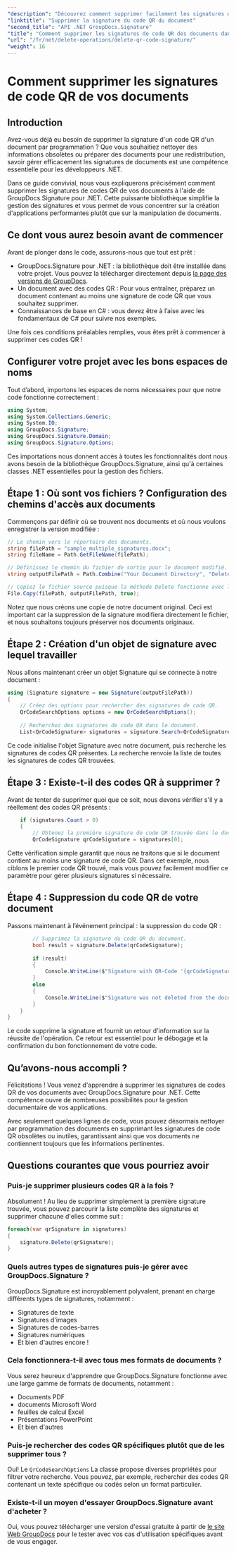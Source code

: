 ```yaml
---
"description": "Découvrez comment supprimer facilement les signatures de code QR de vos documents à l'aide de GroupDocs.Signature pour .NET avec notre guide de développement étape par étape."
"linktitle": "Supprimer la signature du code QR du document"
"second_title": "API .NET GroupDocs.Signature"
"title": "Comment supprimer les signatures de code QR des documents dans .NET"
"url": "/fr/net/delete-operations/delete-qr-code-signature/"
"weight": 16
---
```


# Comment supprimer les signatures de code QR de vos documents

## Introduction

Avez-vous déjà eu besoin de supprimer la signature d'un code QR d'un document par programmation ? Que vous souhaitiez nettoyer des informations obsolètes ou préparer des documents pour une redistribution, savoir gérer efficacement les signatures de documents est une compétence essentielle pour les développeurs .NET.

Dans ce guide convivial, nous vous expliquerons précisément comment supprimer les signatures de codes QR de vos documents à l'aide de GroupDocs.Signature pour .NET. Cette puissante bibliothèque simplifie la gestion des signatures et vous permet de vous concentrer sur la création d'applications performantes plutôt que sur la manipulation de documents.

## Ce dont vous aurez besoin avant de commencer

Avant de plonger dans le code, assurons-nous que tout est prêt :

- GroupDocs.Signature pour .NET : la bibliothèque doit être installée dans votre projet. Vous pouvez la télécharger directement depuis [la page des versions de GroupDocs](https://releases.groupdocs.com/signature/net/).
- Un document avec des codes QR : Pour vous entraîner, préparez un document contenant au moins une signature de code QR que vous souhaitez supprimer.
- Connaissances de base en C# : vous devez être à l’aise avec les fondamentaux de C# pour suivre nos exemples.

Une fois ces conditions préalables remplies, vous êtes prêt à commencer à supprimer ces codes QR !

## Configurer votre projet avec les bons espaces de noms

Tout d’abord, importons les espaces de noms nécessaires pour que notre code fonctionne correctement :

```csharp
using System;
using System.Collections.Generic;
using System.IO;
using GroupDocs.Signature;
using GroupDocs.Signature.Domain;
using GroupDocs.Signature.Options;
```

Ces importations nous donnent accès à toutes les fonctionnalités dont nous avons besoin de la bibliothèque GroupDocs.Signature, ainsi qu'à certaines classes .NET essentielles pour la gestion des fichiers.

## Étape 1 : Où sont vos fichiers ? Configuration des chemins d'accès aux documents

Commençons par définir où se trouvent nos documents et où nous voulons enregistrer la version modifiée :

```csharp
// Le chemin vers le répertoire des documents.
string filePath = "sample_multiple_signatures.docx";
string fileName = Path.GetFileName(filePath);

// Définissez le chemin du fichier de sortie pour le document modifié.
string outputFilePath = Path.Combine("Your Document Directory", "DeleteQRCode", fileName);

// Copiez le fichier source puisque la méthode Delete fonctionne avec le même document.
File.Copy(filePath, outputFilePath, true);
```

Notez que nous créons une copie de notre document original. Ceci est important car la suppression de la signature modifiera directement le fichier, et nous souhaitons toujours préserver nos documents originaux.

## Étape 2 : Création d'un objet de signature avec lequel travailler

Nous allons maintenant créer un objet Signature qui se connecte à notre document :

```csharp
using (Signature signature = new Signature(outputFilePath))
{
    // Créez des options pour rechercher des signatures de code QR.
    QrCodeSearchOptions options = new QrCodeSearchOptions();
    
    // Recherchez des signatures de code QR dans le document.
    List<QrCodeSignature> signatures = signature.Search<QrCodeSignature>(options);
```

Ce code initialise l'objet Signature avec notre document, puis recherche les signatures de codes QR présentes. La recherche renvoie la liste de toutes les signatures de codes QR trouvées.

## Étape 3 : Existe-t-il des codes QR à supprimer ?

Avant de tenter de supprimer quoi que ce soit, nous devons vérifier s'il y a réellement des codes QR présents :

```csharp
    if (signatures.Count > 0)
    {
        // Obtenez la première signature de code QR trouvée dans le document.
        QrCodeSignature qrCodeSignature = signatures[0];
```

Cette vérification simple garantit que nous ne traitons que si le document contient au moins une signature de code QR. Dans cet exemple, nous ciblons le premier code QR trouvé, mais vous pouvez facilement modifier ce paramètre pour gérer plusieurs signatures si nécessaire.

## Étape 4 : Suppression du code QR de votre document

Passons maintenant à l’événement principal : la suppression du code QR :

```csharp
        // Supprimez la signature du code QR du document.
        bool result = signature.Delete(qrCodeSignature);
        
        if (result)
        {
            Console.WriteLine($"Signature with QR-Code '{qrCodeSignature.Text}' and encode type '{qrCodeSignature.EncodeType.TypeName}' was deleted from document ['{fileName}'].");
        }
        else
        {
            Console.WriteLine($"Signature was not deleted from the document! Signature with QR-Code '{qrCodeSignature.Text}' and encode type '{qrCodeSignature.EncodeType.TypeName}' was not found!");
        }
    }
}
```

Le code supprime la signature et fournit un retour d'information sur la réussite de l'opération. Ce retour est essentiel pour le débogage et la confirmation du bon fonctionnement de votre code.

## Qu’avons-nous accompli ?

Félicitations ! Vous venez d'apprendre à supprimer les signatures de codes QR de vos documents avec GroupDocs.Signature pour .NET. Cette compétence ouvre de nombreuses possibilités pour la gestion documentaire de vos applications.

Avec seulement quelques lignes de code, vous pouvez désormais nettoyer par programmation des documents en supprimant les signatures de code QR obsolètes ou inutiles, garantissant ainsi que vos documents ne contiennent toujours que les informations pertinentes.

## Questions courantes que vous pourriez avoir

### Puis-je supprimer plusieurs codes QR à la fois ?

Absolument ! Au lieu de supprimer simplement la première signature trouvée, vous pouvez parcourir la liste complète des signatures et supprimer chacune d'elles comme suit :

```csharp
foreach(var qrSignature in signatures)
{
    signature.Delete(qrSignature);
}
```

### Quels autres types de signatures puis-je gérer avec GroupDocs.Signature ?

GroupDocs.Signature est incroyablement polyvalent, prenant en charge différents types de signatures, notamment :
- Signatures de texte
- Signatures d'images
- Signatures de codes-barres
- Signatures numériques
- Et bien d'autres encore !

### Cela fonctionnera-t-il avec tous mes formats de documents ?

Vous serez heureux d'apprendre que GroupDocs.Signature fonctionne avec une large gamme de formats de documents, notamment :
- Documents PDF
- documents Microsoft Word
- feuilles de calcul Excel
- Présentations PowerPoint
- Et bien d'autres

### Puis-je rechercher des codes QR spécifiques plutôt que de les supprimer tous ?

Oui! Le `QrCodeSearchOptions` La classe propose diverses propriétés pour filtrer votre recherche. Vous pouvez, par exemple, rechercher des codes QR contenant un texte spécifique ou codés selon un format particulier.

### Existe-t-il un moyen d'essayer GroupDocs.Signature avant d'acheter ?

Oui, vous pouvez télécharger une version d'essai gratuite à partir de [le site Web GroupDocs](https://releases.groupdocs.com/) pour le tester avec vos cas d'utilisation spécifiques avant de vous engager.